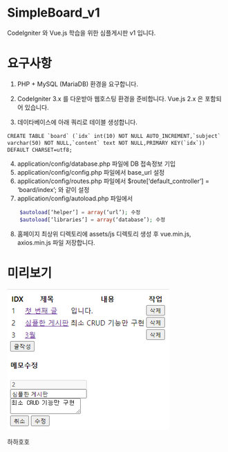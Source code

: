 # SimpleBoard_v1
CodeIgniter 와 Vue.js 학습을 위한 심플게시판 v1 입니다.


# 요구사항
1. PHP + MySQL (MariaDB) 환경을 요구합니다.
2. CodeIgniter 3.x 를 다운받아 웹호스팅 환경을 준비합니다. Vue.js 2.x 은 포함되어 있습니다.

3. 데이타베이스에 아래 쿼리로 테이블 생성합니다.
```mysql
CREATE TABLE `board` (`idx` int(10) NOT NULL AUTO_INCREMENT,`subject` varchar(50) NOT NULL,`content` text NOT NULL,PRIMARY KEY(`idx`)) DEFAULT CHARSET=utf8;
```

4. application/config/database.php 파일에 DB 접속정보 기입
5. application/config/config.php 파일에서 base_url 설정
6. application/config/routes.php 파일에서 $route[‘default_controller’] = ‘board/index’;  와 같이 설정
7. application/config/autoload.php 파일에서
```php
    $autoload[‘helper’] = array(‘url’); 수정
    $autoload[‘libraries’] = array(‘database’); 수정
```

8. 홈페이지 최상위 디렉토리에 assets/js 디렉토리 생성 후 vue.min.js, axios.min.js 파일 저장합니다.


# 미리보기
![예시](./SimpleBoard_v1.gif)

하하호호